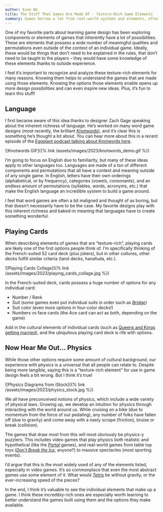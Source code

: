```yaml
---
author: Evan BG
title: The Stuff That Games Are Made Of - Texture-Rich Game Elements
summary: Games borrow a lot from real-world systems and elements, often playing with the existing texture and possibilities they hold. These are a few of my favorites and why I think they matter.
---
```

<style>img {max-height: 215px}</style>

One of my favorite parts about learning game design has been exploring components or elements of games that inherently have a lot of possibilities. These are elements that possess a wide number of meaningful qualities and permutations even outside of the context of an individual game. Ideally, these would be things that don’t need to be explained in the rules, that don’t need to be taught to the players – they would have some knowledge of these elements thanks to outside experience.

I feel it’s important to recognize and analyze these texture-rich elements for many reasons. Knowing them helps to understand the games that are made using those elements. Knowing the options those elements enable opens up more design possibilities and can even inspire new ideas. Plus, it’s fun to learn this stuff!

## Language

I first became aware of this idea thanks to designer Zach Gage speaking about the inherent richness of language. He’s worked on many word game designs (most recently, the brilliant *[Knotwords](https://playknotwords.com/)*), and it’s clear this is something he’s thought a lot about. You can hear more about this in a recent episode of the [Eggplant podcast talking about Knotwords here](https://eggplant.show/92-untangling-language-with-knotwords).

![Knotwords GIF]({% link /assets/images/2023/knotwords_demo.gif %})

I’m going to focus on English due to familiarity, but many of these ideas apply to other languages too. Languages are made of a ton of different components and permutations that all have a context and meaning outside of any single game. In English, letters have their own orderings (alphabetical, or by frequency), categories (vowels, consonants), and an endless amount of permutations (syllables, words, acronyms, etc.) that make the English language an incredible system to build a game around.

I feel that word games are often a bit maligned and thought of as boring, but that doesn’t necessarily have to be the case. My favorite designs play with this inherent richness and baked-in meaning that languages have to create something wonderful.

## Playing Cards

When describing elements of games that are “texture-rich”, playing cards are likely one of the first options people think of. I’m specifically thinking of the French-suited 52 card deck (plus jokers), but in other cultures, other decks fulfill similar criteria (tarot decks, hanafuda, etc.).

![Playing Cards Collage]({% link /assets/images/2023/playing_cards_collage.jpg %})

In the French-suited deck, cards possess a huge number of options for any individual card:
- Number / Rank
- Suit (some games even put individual suits in order such as *[Bridge](https://www.60secondbridge.com/lessons/bridge-instruction/)*)
- Suit color (even more options in four-color decks!)
- Numbers vs face cards (the Ace card can act as both, depending on the game)

Add in the cultural elements of individual cards (such as [Queens and Kings getting married](https://www.pagat.com/marriage/)), and the ubiquitous playing card deck is rife with options. 


## Now Hear Me Out... Physics

While those other options require some amount of cultural background, our experience with physics is a universal that all people can relate to. Despite being more tangible, saying this is a “texture-rich element” for use in game design feels a bit wrong. But I think it’s true!

![Physics Diagrams from iStock]({% link /assets/images/2023/physics_stock.jpg %})

We all have preconceived notions of physics, which include a wide variety of physical laws. Growing up, we develop an intuition for physics through interacting with the world around us. While cruising on a bike (due to momentum from the force of our pedaling), any number of folks have fallen off (due to gravity) and come away with a nasty scrape (friction), bruise or break (collision).

The games that draw most from this will most obviously be physics-y puzzlers. This includes video games that play physics both realistic and hypothetical (like the *[Portal](https://store.steampowered.com/bundle/234/Portal_Bundle/)* games), and real-world games from table top toys (*[Don’t Break the Ice](https://boardgamegeek.com/boardgame/4888/dont-break-ice)*, anyone?) to massive spectacles (most sporting events).

I’d argue that this is the most widely used of any of the elements listed, especially in video games. It’s so commonplace that even the most abstract games use some element of it. What would *[Tetris](https://tetris.wiki/Drop#Gravity)* be without gravity, or the ever-increasing speed of the pieces?

In the end, I think it’s valuable to see the individual elements that make up a game. I think these incredibly-rich ones are especially worth learning to better understand the games built using them and the options they make available.